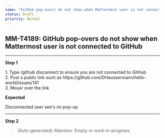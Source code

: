 ```yaml
---
name: "GitHub pop-overs do not show when Mattermost user is not connected to GitHub"
status: Draft
priority: Normal
---
```


## MM-T4189: GitHub pop-overs do not show when Mattermost user is not connected to GitHub

---

**Step 1**

1\. Type /github disconnect to ensure you are not connected to GitHub\
2\. Post a public link such as https\://github.com/DHaussermann/hello-world/issues/141\
3\. Mousr over the link

**Expected**

Disconnected user see's no pop-up

---

**Step 2**

> (Auto-generated) Attention: Empty or work-in-progress.
